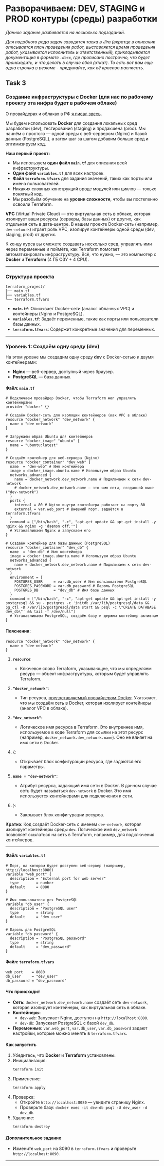 # Разворачиваем: DEV, STAGING и PROD контуры (среды) разработки

_Данное задание разбивается на несколько подзаданий._

_Для подобного рода задач заводится таска в Jira (вкратце в описании описывается план проведения работ, выставляется время проведения работ, указывается исполнитель и ответственный), прикладывается документация в формате `.docx`, где прописано построчно, что будет происходить, и что делать в случае сбоя (откат). То есть вот вам еще одна строчка в резюме - придумайте, как её красиво расписать._

## Task 3

### Создание инфраструктуры с Docker (для нас по рабочему проекту эта инфра будет в рабочем облаке)

О провайдерах и облаках в РФ [я писал здесь](https://github.com/lamjob1993/terraform-monitoring/blob/main/terraform/beggining/0.4.%20%D0%9F%D1%80%D0%BE%D0%B2%D0%B0%D0%B9%D0%B4%D0%B5%D1%80%D1%8B%20%D0%B8%20%D0%BE%D0%B1%D0%BB%D0%B0%D0%BA%D0%B0%20%D0%B2%20%D0%A0%D0%A4.md).

Мы будем использовать **Docker** для создания локальных сред разработки (dev), тестирования (staging) и продакшена (prod). Мы начнём с простого — одной среды с веб-сервером (Nginx) и базой данных (PostgreSQL), а затем шаг за шагом добавим больше сред и оптимизируем код. 

**Наш первый проект:**
- Мы используем **один файл `main.tf`** для описания всей инфраструктуры.
- **Один файл `variables.tf`** для всех настроек.
- **Файл `terraform.tfvars`** для задания значений, таких как порты или имена пользователей.
- Никаких сложных конструкций вроде модулей или циклов — только понятный код.
- Мы разобьём обучение на **уровни сложности**, чтобы вы постепенно освоили Terraform.

**VPC** (Virtual Private Cloud) — это виртуальная сеть в облаке, которая изолирует ваши ресурсы (серверы, базы данных) от других, как отдельная сеть в дата-центре. В нашем проекте Docker-сеть (например, `dev-network`) играет роль VPC, изолируя контейнеры одной среды (dev, staging, prod) от других.

К концу курса вы сможете создавать несколько сред, управлять ими через переменные и поймёте, как Terraform помогает автоматизировать инфраструктуру. Всё, что нужно, — это компьютер с **Docker** и **Terraform** (4 ГБ ОЗУ + 4 CPU).

---

### Структура проекта
```
terraform_project/
├── main.tf
├── variables.tf
└── terraform.tfvars
```
- **`main.tf`**: Описывает Docker-сети (аналог облачных VPC) и контейнеры (Nginx и PostgreSQL).
- **`variables.tf`**: Задаёт переменные, такие как порты или пользователи базы данных.
- **`terraform.tfvars`**: Содержит конкретные значения для переменных.

---

### Уровень 1: Создаём одну среду (dev)

На этом уровне мы создадим одну среду **dev** с Docker-сетью и двумя контейнерами:
- **Nginx** — веб-сервер, доступный через браузер.
- **PostgreSQL** — база данных.

#### Файл: `main.tf`
```hcl
# Подключаем провайдер Docker, чтобы Terraform мог управлять контейнерами
provider "docker" {}

# Создаём Docker-сеть для изоляции контейнеров (как VPC в облаке)
resource "docker_network" "dev_network" {
  name = "dev-network"
}

# Загружаем образ Ubuntu для контейнеров
resource "docker_image" "ubuntu" {
  name = "ubuntu:latest"
}

# Создаём контейнер для веб-сервера (Nginx)
resource "docker_container" "dev_web" {
  name  = "dev-web" # Имя контейнера
  image = docker_image.ubuntu.name # Используем образ Ubuntu
  networks_advanced {
    name = docker_network.dev_network.name # Подключаем к сети dev-network
    # docker_network.dev_network.name — это имя сети, созданной выше ("dev-network")
  }
  ports {
    internal = 80 # Nginx внутри контейнера работает на порту 80
    external = var.web_port # Внешний порт, задаётся в terraform.tfvars
  }
  command = ["/bin/bash", "-c", "apt-get update && apt-get install -y nginx && nginx -g 'daemon off;'"]
  # Устанавливаем Nginx и запускаем его
}

# Создаём контейнер для базы данных (PostgreSQL)
resource "docker_container" "dev_db" {
  name  = "dev-db" # Имя контейнера
  image = docker_image.ubuntu.name # Используем образ Ubuntu
  networks_advanced {
    name = docker_network.dev_network.name # Подключаем к сети dev-network
  }
  environment = {
    POSTGRES_USER     = var.db_user # Имя пользователя PostgreSQL
    POSTGRES_PASSWORD = var.db_password # Пароль PostgreSQL
    POSTGRES_DB       = "dev_db" # Имя базы данных
  }
  command = ["/bin/bash", "-c", "apt-get update && apt-get install -y postgresql && su - postgres -c 'initdb /var/lib/postgresql/data && pg_ctl -D /var/lib/postgresql/data start && psql -c \"CREATE DATABASE dev_db\"' && tail -f /dev/null"]
  # Устанавливаем PostgreSQL, создаём базу и держим контейнер активным
}
```

#### **Пояснения:**

```hcl
resource "docker_network" "dev_network" {
  name = "dev-network"
}
```

1. **`resource`**:
   - Ключевое слово Terraform, указывающее, что мы определяем ресурс — объект инфраструктуры, которым будет управлять Terraform.

2. **`"docker_network"`**:
   - Тип ресурса, [предоставляемый провайдером Docker](https://registry.terraform.io/providers/kreuzwerker/docker/latest/docs/resources/network). Указывает, что мы создаём сеть в Docker, которая изолирует контейнеры (аналог VPC в облаке).

3. **`"dev_network"`**:
   - Логическое имя ресурса в Terraform. Это внутреннее имя, используемое в коде Terraform для ссылки на этот ресурс (например, `docker_network.dev_network.name`). Оно не влияет на имя сети в Docker.

4. **`{`**:
   - Открывает блок конфигурации ресурса, где задаются его параметры.

5. **`name = "dev-network"`**:
   - Атрибут ресурса, задающий имя сети в Docker. В данном случае сеть будет называться `dev-network` в Docker. Это имя используется контейнерами для подключения к сети.

6. **`}`**:
   - Закрывает блок конфигурации ресурса.

**Кратко**: Код создаёт Docker-сеть с именем `dev-network`, которая изолирует контейнеры среды `dev`. Логическое имя `dev_network` позволяет ссылаться на сеть в Terraform, например, для подключения контейнеров.

---

#### Файл: `variables.tf`
```hcl
# Порт, на котором будет доступен веб-сервер (например, http://localhost:8080)
variable "web_port" {
  description = "External port for web server"
  type        = number
  default     = 8080
}

# Имя пользователя для PostgreSQL
variable "db_user" {
  description = "PostgreSQL user"
  type        = string
  default     = "dev_user"
}

# Пароль для PostgreSQL
variable "db_password" {
  description = "PostgreSQL password"
  type        = string
  default     = "dev_password"
}
```

#### Файл: `terraform.tfvars`
```hcl
web_port    = 8080
db_user     = "dev_user"
db_password = "dev_password"
```

#### Что происходит
- **Сеть**: `docker_network.dev_network.name` создаёт сеть `dev-network`, которая изолирует контейнеры, как виртуальная сеть в облаке.
- **Контейнеры**:
  - `dev-web`: Запускает Nginx, доступен на `http://localhost:8080`.
  - `dev-db`: Запускает PostgreSQL с базой `dev_db`.
- **Переменные**: `var.web_port`, `var.db_user`, `var.db_password` задают настройки, которые можно менять в `terraform.tfvars`.

#### Как запустить
1. Убедитесь, что **Docker** и **Terraform** установлены.
2. Инициализация:
   ```bash
   terraform init
   ```
3. Применение:
   ```bash
   terraform apply
   ```
4. Проверка:
   - Откройте `http://localhost:8080` — увидите страницу Nginx.
   - Проверьте базу: `docker exec -it dev-db psql -U dev_user -d dev_db`.
5. Удаление:
   ```bash
   terraform destroy
   ```

#### Дополнительное задание
- Измените `web_port` на 8090 в `terraform.tfvars` и проверьте `http://localhost:8090`.

---
